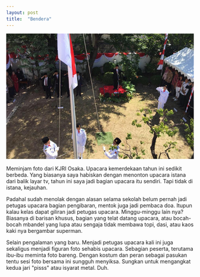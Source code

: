 ```yaml
---
layout: post
title:  "Bendera"
---
```


![20180817_01](/images/20180817_01.JPG)

Meminjam foto dari KJRI Osaka. Upacara kemerdekaan tahun ini sedikit berbeda. Yang biasanya saya habiskan dengan menonton upacara istana dari balik layar tv, tahun ini saya jadi bagian upacara itu sendiri. Tapi tidak di istana, kejauhan.

Padahal sudah menolak dengan alasan selama sekolah belum pernah jadi petugas upacara bagian pengibaran, mentok juga jadi pembaca doa. Itupun kalau kelas dapat giliran jadi petugas upacara. Minggu-minggu lain nya? Biasanya di barisan khusus, bagian yang telat datang upacara, atau bocah-bocah mbandel yang lupa atau sengaja tidak membawa topi, dasi, atau kaos kaki nya bergambar superman.

Selain pengalaman yang baru. Menjadi petugas upacara kali ini juga sekaligus menjadi figuran foto sehabis upacara. Sebagian peserta, terutama ibu-ibu meminta foto bareng. Dengan kostum dan peran sebagai pasukan tentu sesi foto bersama ini sungguh menyiksa. Sungkan untuk mengangkat kedua jari "pisss" atau isyarat metal. Duh.
